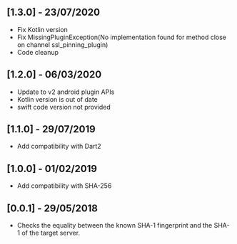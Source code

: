 ## [1.3.0] - 23/07/2020

* Fix Kotlin version
* Fix MissingPluginException(No implementation found for method close on channel ssl_pinning_plugin)
* Code cleanup

## [1.2.0] - 06/03/2020

* Update to v2 android plugin APIs
* Kotlin version is out of date
* swift code version not provided

## [1.1.0] - 29/07/2019

* Add compatibility with Dart2

## [1.0.0] - 01/02/2019

* Add compatibility with SHA-256


## [0.0.1] - 29/05/2018

* Checks the equality between the known SHA-1 fingerprint and the SHA-1 of the target server.
